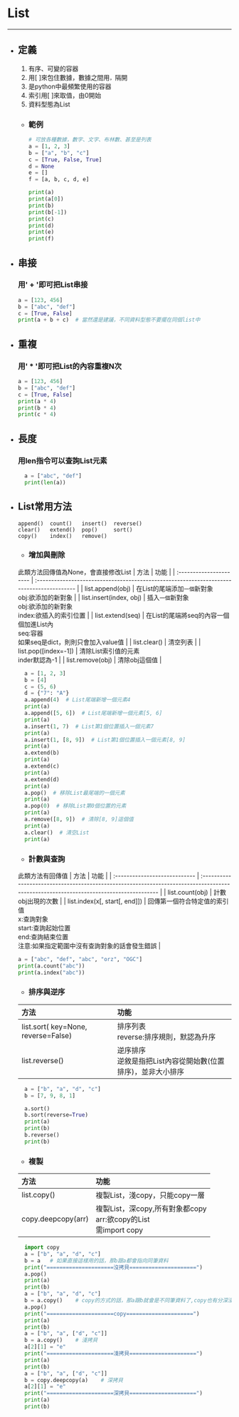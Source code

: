 # List
---

+ ## 定義
  1. 有序、可變的容器
  1. 用[ ]來包住數據，數據之間用`，`隔開
  1. 是python中最頻繁使用的容器
  1. 索引用[ ]來取值，由0開始
  1. 資料型態為List
  + ### 範例
    ```python
    # 可放各種數據，數字、文字、布林數、甚至是列表
    a = [1, 2, 3]
    b = ["a", "b", "c"]
    c = [True, False, True]
    d = None
    e = []
    f = [a, b, c, d, e]

    print(a)
    print(a[0])
    print(b)
    print(b[-1])
    print(c)
    print(d)
    print(e)
    print(f)
    ```

+ ## 串接
    ### 用' + '即可把List串接

    ```python
    a = [123, 456]
    b = ["abc", "def"]
    c = [True, False]
    print(a + b + c)  # 當然還是建議，不同資料型態不要擺在同個list中
    ```

+ ## 重複
    ### 用' * '即可把List的內容重複N次
    ```python
    a = [123, 456]
    b = ["abc", "def"]
    c = [True, False]
    print(a * 4)
    print(b * 4)
    print(c * 4)
    ```

+ ## 長度
  ### 用len指令可以查詢List元素

  ```python
    a = ["abc", "def"]
    print(len(a))
  ```

+ ## List常用方法
  ```
  append()  count()   insert()  reverse()
  clear()   extend()  pop()     sort()
  copy()    index()   remove()
  ```

  + ### 增加與刪除
  此類方法回傳值為None，會直接修改List
  | 方法                    | 功能                                                                                      |
  | :---------------------- | :---------------------------------------------------------------------------------------- |
  | list.append(obj)        | 在List的尾端添加`一個`新對象<br>obj:欲添加的新對象                                        |
  | list.insert(index, obj) | 插入`一個`新對象<br>obj:欲添加的新對象<br>index:欲插入的索引位置                          |
  | list.extend(seq)        | 在List的尾端將seq的內容一個個加進List內<br>seq:容器<br>如果seq是dict，則則只會加入value值 |
  | list.clear()            | 清空列表                                                                                  |
  | list.pop([index=-1])    | 清除List索引值的元素<br>inder默認為-1                                                     |
  | list.remove(obj)        | 清除obj這個值                                                                             |

  ```python
    a = [1, 2, 3]
    b = [4]
    c = (5, 6)
    d = {"7": "A"}
    a.append(4)  # List尾端新增一個元素4
    print(a)
    a.append([5, 6])  # List尾端新增一個元素[5, 6]
    print(a)
    a.insert(1, 7)  # List第1個位置插入一個元素7
    print(a)
    a.insert(1, [8, 9])  # List第1個位置插入一個元素[8, 9]
    print(a)
    a.extend(b)
    print(a)
    a.extend(c)
    print(a)
    a.extend(d)
    print(a)
    a.pop()  # 移除List最尾端的一個元素
    print(a)
    a.pop(0)  # 移除List第0個位置的元素
    print(a)
    a.remove([8, 9])  # 清除[8, 9]這個值
    print(a)
    a.clear()  # 清空List
    print(a)
  ```

  + ### 計數與查詢
  此類方法有回傳值
  | 方法                          | 功能                                                                                                                                   |
  | :---------------------------- | :------------------------------------------------------------------------------------------------------------------------------------- |
  | list.count(obj)               | 計數obj出現的次數                                                                                                                      |
  | list.index(x[, start[, end]]) | 回傳第一個符合特定值的索引值<br>x:查詢對象 <br>start:查詢起始位置<br>end:查詢結束位置<br>注意:如果指定範圍中沒有查詢對象的話會發生錯誤 |

  ```python
  a = ["abc", "def", "abc", "orz", "OGC"]
  print(a.count("abc"))
  print(a.index("abc"))
  ```

  + ### 排序與逆序
  | 方法                                | 功能                                                           |
  | :---------------------------------- | :------------------------------------------------------------- |
  | list.sort( key=None, reverse=False) | 排序列表<br>reverse:排序規則，默認為升序                       |
  | list.reverse()                      | 逆序排序<br>逆敘是指把List內容從開始數(位置排序)，並非大小排序 |
     
  ```python
    a = ["b", "a", "d", "c"]
    b = [7, 9, 8, 1]

    a.sort()
    b.sort(reverse=True)
    print(a)
    print(b)
    b.reverse()
    print(b)
  ```
  + ### 複製
  | 方法               | 功能                                                                 |
  | :----------------- | :------------------------------------------------------------------- |
  | list.copy()        | 複製List，淺copy，只能copy一層                                       |
  | copy.deepcopy(arr) | 複製List，深copy,所有對象都copy<br>arr:欲copy的List<br>需import copy |

  ```python
    import copy
    a = ["b", "a", "d", "c"]
    b = a   # 如果直接這樣用的話，那b跟a都會指向同筆資料
    print("=====================沒拷貝=====================")
    a.pop()
    print(a)
    print(b)
    a = ["b", "a", "d", "c"]
    b = a.copy()    # copy的方式的話，那a跟b就會是不同筆資料了,copy也有分深淺
    a.pop()
    print("=====================copy=====================")
    print(a)
    print(b)
    a = ["b", "a", ["d", "c"]]
    b = a.copy()    # 淺拷貝
    a[2][1] = "e"
    print("=====================淺拷貝=====================")
    print(a)
    print(b)
    a = ["b", "a", ["d", "c"]]
    b = copy.deepcopy(a)    # 深拷貝
    a[2][1] = "e"
    print("=====================深拷貝=====================")
    print(a)
    print(b)
  ```